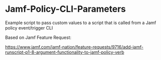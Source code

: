 # Jamf-Policy-CLI-Parameters
Example script to pass custom values to a script that is called from a Jamf policy event/trigger CLI


Based on Jamf Feature Request:

https://www.jamf.com/jamf-nation/feature-requests/9716/add-jamf-runscript-p1-8-argument-functionality-to-jamf-policy-verb
